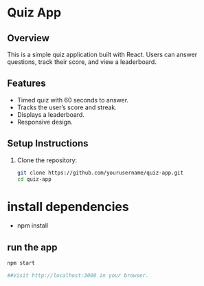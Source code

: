 # Quiz App

## Overview
This is a simple quiz application built with React. Users can answer questions, track their score, and view a leaderboard.

## Features
- Timed quiz with 60 seconds to answer.
- Tracks the user’s score and streak.
- Displays a leaderboard.
- Responsive design.

## Setup Instructions
1. Clone the repository:
   ```bash
   git clone https://github.com/yourusername/quiz-app.git
   cd quiz-app 
# install dependencies 
- npm install
 
## run the app
 ```bash
npm start 

##Visit http://localhost:3000 in your browser.
